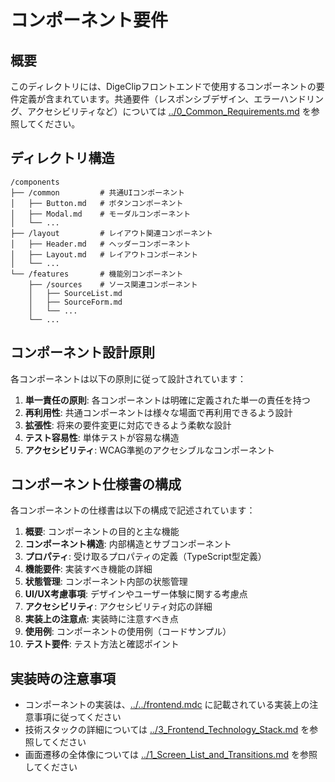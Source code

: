 # コンポーネント要件

## 概要

このディレクトリには、DigeClipフロントエンドで使用するコンポーネントの要件定義が含まれています。共通要件（レスポンシブデザイン、エラーハンドリング、アクセシビリティなど）については [../0_Common_Requirements.md](../0_Common_Requirements.md) を参照してください。

## ディレクトリ構造

```
/components
├── /common         # 共通UIコンポーネント
│   ├── Button.md   # ボタンコンポーネント
│   ├── Modal.md    # モーダルコンポーネント
│   └── ...
├── /layout         # レイアウト関連コンポーネント
│   ├── Header.md   # ヘッダーコンポーネント
│   ├── Layout.md   # レイアウトコンポーネント
│   └── ...
└── /features       # 機能別コンポーネント
    ├── /sources    # ソース関連コンポーネント
    │   ├── SourceList.md
    │   ├── SourceForm.md
    │   └── ...
    └── ...
```

## コンポーネント設計原則

各コンポーネントは以下の原則に従って設計されています：

1. **単一責任の原則**: 各コンポーネントは明確に定義された単一の責任を持つ
2. **再利用性**: 共通コンポーネントは様々な場面で再利用できるよう設計
3. **拡張性**: 将来の要件変更に対応できるよう柔軟な設計
4. **テスト容易性**: 単体テストが容易な構造
5. **アクセシビリティ**: WCAG準拠のアクセシブルなコンポーネント

## コンポーネント仕様書の構成

各コンポーネントの仕様書は以下の構成で記述されています：

1. **概要**: コンポーネントの目的と主な機能
2. **コンポーネント構造**: 内部構造とサブコンポーネント
3. **プロパティ**: 受け取るプロパティの定義（TypeScript型定義）
4. **機能要件**: 実装すべき機能の詳細
5. **状態管理**: コンポーネント内部の状態管理
6. **UI/UX考慮事項**: デザインやユーザー体験に関する考慮点
7. **アクセシビリティ**: アクセシビリティ対応の詳細
8. **実装上の注意点**: 実装時に注意すべき点
9. **使用例**: コンポーネントの使用例（コードサンプル）
10. **テスト要件**: テスト方法と確認ポイント

## 実装時の注意事項

- コンポーネントの実装は、[../../frontend.mdc](../../frontend.mdc) に記載されている実装上の注意事項に従ってください
- 技術スタックの詳細については [../3_Frontend_Technology_Stack.md](../3_Frontend_Technology_Stack.md) を参照してください
- 画面遷移の全体像については [../1_Screen_List_and_Transitions.md](../1_Screen_List_and_Transitions.md) を参照してください